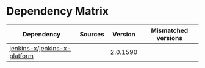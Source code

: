 # Dependency Matrix

Dependency | Sources | Version | Mismatched versions
---------- | ------- | ------- | -------------------
[jenkins-x/jenkins-x-platform](https://github.com/jenkins-x/jenkins-x-platform) |  | [2.0.1590](https://github.com/jenkins-x/jenkins-x-platform/releases/tag/v2.0.1590) | 
